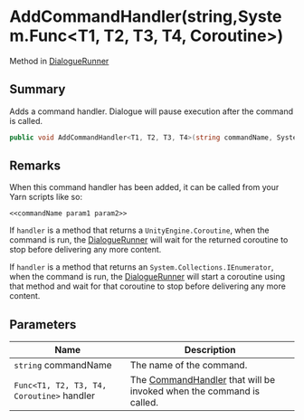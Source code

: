 # AddCommandHandler(string,System.Func\<T1, T2, T3, T4, Coroutine>)

Method in [DialogueRunner](yarn.unity.dialoguerunner.md)

## Summary

Adds a command handler. Dialogue will pause execution after the command is called.

```csharp
public void AddCommandHandler<T1, T2, T3, T4>(string commandName, System.Func<T1, T2, T3, T4, Coroutine> handler);
```

## Remarks

When this command handler has been added, it can be called from your Yarn scripts like so:

```
<<commandName param1 param2>>
```

If `handler` is a method that returns a `UnityEngine.Coroutine`, when the command is run, the [DialogueRunner](yarn.unity.dialoguerunner.md) will wait for the returned coroutine to stop before delivering any more content.

If `handler` is a method that returns an `System.Collections.IEnumerator`, when the command is run, the [DialogueRunner](yarn.unity.dialoguerunner.md) will start a coroutine using that method and wait for that coroutine to stop before delivering any more content.

## Parameters

| Name                                      | Description                                                                                   |
| ----------------------------------------- | --------------------------------------------------------------------------------------------- |
| `string` commandName                      | The name of the command.                                                                      |
| `Func<T1, T2, T3, T4, Coroutine>` handler | The [CommandHandler](yarn.commandhandler.md) that will be invoked when the command is called. |
